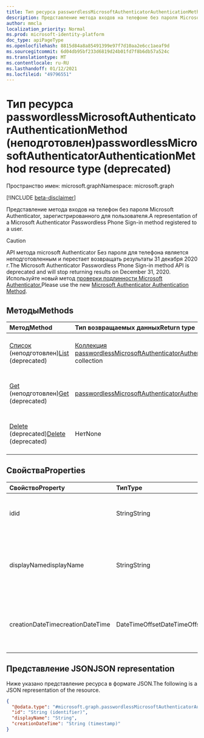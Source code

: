 ```yaml
---
title: Тип ресурса passwordlessMicrosoftAuthenticatorAuthenticationMethod
description: Представление метода входов на телефоне без пароля Microsoft Authenticator, зарегистрированного для пользователя.
author: mmcla
localization_priority: Normal
ms.prod: microsoft-identity-platform
doc_type: apiPageType
ms.openlocfilehash: 8815d84a8a85491399e97f7d10aa2e6cc1aeaf9d
ms.sourcegitcommit: 6d04db95bf233d6819d24b01fd7f8b6db57a524c
ms.translationtype: MT
ms.contentlocale: ru-RU
ms.lasthandoff: 01/12/2021
ms.locfileid: "49796551"
---
```

# <a name="passwordlessmicrosoftauthenticatorauthenticationmethod-resource-type-deprecated"></a><span data-ttu-id="15bdb-103">Тип ресурса passwordlessMicrosoftAuthenticatorAuthenticationMethod (неподготовлен)</span><span class="sxs-lookup"><span data-stu-id="15bdb-103">passwordlessMicrosoftAuthenticatorAuthenticationMethod resource type (deprecated)</span></span>

<span data-ttu-id="15bdb-104">Пространство имен: microsoft.graph</span><span class="sxs-lookup"><span data-stu-id="15bdb-104">Namespace: microsoft.graph</span></span>

[!INCLUDE [beta-disclaimer](../../includes/beta-disclaimer.md)]

<span data-ttu-id="15bdb-105">Представление метода входов на телефон без пароля Microsoft Authenticator, зарегистрированного для пользователя.</span><span class="sxs-lookup"><span data-stu-id="15bdb-105">A representation of a Microsoft Authenticator Passwordless Phone Sign-in method registered to a user.</span></span>

> [!CAUTION]
> <span data-ttu-id="15bdb-106">API метода microsoft Authenticator Без пароля для телефона является неподготовленным и перестает возвращать результаты 31 декабря 2020 г.</span><span class="sxs-lookup"><span data-stu-id="15bdb-106">The Microsoft Authenticator Passwordless Phone Sign-in method API is deprecated and will stop returning results on December 31, 2020.</span></span> <span data-ttu-id="15bdb-107">Используйте новый метод [проверки подлинности Microsoft Authenticator.](../resources/microsoftAuthenticatorAuthenticationMethod.md)</span><span class="sxs-lookup"><span data-stu-id="15bdb-107">Please use the new [Microsoft Authenticator Authentication Method](../resources/microsoftAuthenticatorAuthenticationMethod.md).</span></span>


## <a name="methods"></a><span data-ttu-id="15bdb-108">Методы</span><span class="sxs-lookup"><span data-stu-id="15bdb-108">Methods</span></span>
|<span data-ttu-id="15bdb-109">Метод</span><span class="sxs-lookup"><span data-stu-id="15bdb-109">Method</span></span>|<span data-ttu-id="15bdb-110">Тип возвращаемых данных</span><span class="sxs-lookup"><span data-stu-id="15bdb-110">Return type</span></span>|<span data-ttu-id="15bdb-111">Описание</span><span class="sxs-lookup"><span data-stu-id="15bdb-111">Description</span></span>|
|:---|:---|:---|
|<span data-ttu-id="15bdb-112">[Список](../api/passwordlessmicrosoftauthenticatorauthenticationmethod-list.md) (неподготовлен)</span><span class="sxs-lookup"><span data-stu-id="15bdb-112">[List](../api/passwordlessmicrosoftauthenticatorauthenticationmethod-list.md) (deprecated)</span></span>|<span data-ttu-id="15bdb-113">[Коллекция passwordlessMicrosoftAuthenticatorAuthenticationMethod](../resources/passwordlessmicrosoftauthenticatorauthenticationmethod.md)</span><span class="sxs-lookup"><span data-stu-id="15bdb-113">[passwordlessMicrosoftAuthenticatorAuthenticationMethod](../resources/passwordlessmicrosoftauthenticatorauthenticationmethod.md) collection</span></span>|<span data-ttu-id="15bdb-114">Получить список объектов без пароля ПользователяMicrosoftAuthenticatorAuthenticationMethod и их свойств.</span><span class="sxs-lookup"><span data-stu-id="15bdb-114">Retrieve a list of a user's passwordlessMicrosoftAuthenticatorAuthenticationMethod objects and their properties.</span></span>|
|<span data-ttu-id="15bdb-115">[Get](../api/passwordlessmicrosoftauthenticatorauthenticationmethod-get.md) (неподготовлен)</span><span class="sxs-lookup"><span data-stu-id="15bdb-115">[Get](../api/passwordlessmicrosoftauthenticatorauthenticationmethod-get.md) (deprecated)</span></span>|[<span data-ttu-id="15bdb-116">passwordlessMicrosoftAuthenticatorAuthenticationMethod</span><span class="sxs-lookup"><span data-stu-id="15bdb-116">passwordlessMicrosoftAuthenticatorAuthenticationMethod</span></span>](../resources/passwordlessmicrosoftauthenticatorauthenticationmethod.md)|<span data-ttu-id="15bdb-117">Чтение свойств и связей объекта user без пароляMicrosoftAuthenticatorAuthenticationMethod.</span><span class="sxs-lookup"><span data-stu-id="15bdb-117">Read the properties and relationships of a user's passwordlessMicrosoftAuthenticatorAuthenticationMethod object.</span></span>|
|<span data-ttu-id="15bdb-118">[Delete](../api/passwordlessmicrosoftauthenticatorauthenticationmethod-delete.md) (deprecated)</span><span class="sxs-lookup"><span data-stu-id="15bdb-118">[Delete](../api/passwordlessmicrosoftauthenticatorauthenticationmethod-delete.md) (deprecated)</span></span>|<span data-ttu-id="15bdb-119">Нет</span><span class="sxs-lookup"><span data-stu-id="15bdb-119">None</span></span>|<span data-ttu-id="15bdb-120">Удаляет объект user без пароляMicrosoftAuthenticatorAuthenticationMethod.</span><span class="sxs-lookup"><span data-stu-id="15bdb-120">Deletes a user's passwordlessMicrosoftAuthenticatorAuthenticationMethod object.</span></span>|


## <a name="properties"></a><span data-ttu-id="15bdb-121">Свойства</span><span class="sxs-lookup"><span data-stu-id="15bdb-121">Properties</span></span>
|<span data-ttu-id="15bdb-122">Свойство</span><span class="sxs-lookup"><span data-stu-id="15bdb-122">Property</span></span>|<span data-ttu-id="15bdb-123">Тип</span><span class="sxs-lookup"><span data-stu-id="15bdb-123">Type</span></span>|<span data-ttu-id="15bdb-124">Описание</span><span class="sxs-lookup"><span data-stu-id="15bdb-124">Description</span></span>|
|:---|:---|:---|
|<span data-ttu-id="15bdb-125">id</span><span class="sxs-lookup"><span data-stu-id="15bdb-125">id</span></span>|<span data-ttu-id="15bdb-126">String</span><span class="sxs-lookup"><span data-stu-id="15bdb-126">String</span></span>|<span data-ttu-id="15bdb-127">Идентификатор метода проверки подлинности.</span><span class="sxs-lookup"><span data-stu-id="15bdb-127">The authentication method identifier.</span></span>|
|<span data-ttu-id="15bdb-128">displayName</span><span class="sxs-lookup"><span data-stu-id="15bdb-128">displayName</span></span>|<span data-ttu-id="15bdb-129">String</span><span class="sxs-lookup"><span data-stu-id="15bdb-129">String</span></span>|<span data-ttu-id="15bdb-130">Отображаемое имя мобильного устройства, заданное пользователем.</span><span class="sxs-lookup"><span data-stu-id="15bdb-130">The display name of the mobile device as given by the user.</span></span>|
|<span data-ttu-id="15bdb-131">creationDateTime</span><span class="sxs-lookup"><span data-stu-id="15bdb-131">creationDateTime</span></span>|<span data-ttu-id="15bdb-132">DateTimeOffset</span><span class="sxs-lookup"><span data-stu-id="15bdb-132">DateTimeOffset</span></span>|<span data-ttu-id="15bdb-133">Временная пометь, когда этот метод был зарегистрирован для пользователя.</span><span class="sxs-lookup"><span data-stu-id="15bdb-133">The timestamp when this method was registered to the user.</span></span>|


## <a name="json-representation"></a><span data-ttu-id="15bdb-134">Представление JSON</span><span class="sxs-lookup"><span data-stu-id="15bdb-134">JSON representation</span></span>
<span data-ttu-id="15bdb-135">Ниже указано представление ресурса в формате JSON.</span><span class="sxs-lookup"><span data-stu-id="15bdb-135">The following is a JSON representation of the resource.</span></span>
<!-- {
  "blockType": "resource",
  "keyProperty": "id",
  "@odata.type": "microsoft.graph.passwordlessMicrosoftAuthenticatorAuthenticationMethod",
  "baseType": "microsoft.graph.authenticationMethod",
  "openType": false
}
-->
``` json
{
  "@odata.type": "#microsoft.graph.passwordlessMicrosoftAuthenticatorAuthenticationMethod",
  "id": "String (identifier)",
  "displayName": "String",
  "creationDateTime": "String (timestamp)"
}
```

